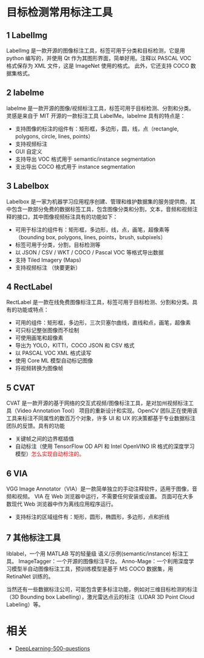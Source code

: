 

# 目标检测常用标注工具

## 1 LabelImg

LabelImg 是一款开源的图像标注工具，标签可用于分类和目标检测，它是用 python 编写的，并使用 Qt 作为其图形界面，简单好用。注释以 PASCAL VOC 格式保存为 XML 文件，这是 ImageNet 使用的格式。 此外，它还支持 COCO 数据集格式。


## 2 labelme

labelme 是一款开源的图像/视频标注工具，标签可用于目标检测、分割和分类。灵感是来自于 MIT 开源的一款标注工具 LabelMe。labelme 具有的特点是：

- 支持图像的标注的组件有：矩形框，多边形，圆，线，点（rectangle, polygons, circle, lines, points）
- 支持视频标注
- GUI 自定义
- 支持导出 VOC 格式用于 semantic/instance segmentation
- 支出导出 COCO 格式用于 instance segmentation

## 3 Labelbox

Labelbox 是一家为机器学习应用程序创建、管理和维护数据集的服务提供商，其中包含一款部分免费的数据标签工具，包含图像分类和分割，文本，音频和视频注释的接口，其中图像视频标注具有的功能如下：

- 可用于标注的组件有：矩形框，多边形，线，点，画笔，超像素等（bounding box, polygons, lines, points，brush, subpixels）
- 标签可用于分类，分割，目标检测等
- 以 JSON / CSV / WKT / COCO / Pascal VOC 等格式导出数据
- 支持 Tiled Imagery (Maps)
- 支持视频标注 （快要更新）

## 4 RectLabel

RectLabel 是一款在线免费图像标注工具，标签可用于目标检测、分割和分类。具有的功能或特点：

- 可用的组件：矩形框，多边形，三次贝塞尔曲线，直线和点，画笔，超像素
- 可只标记整张图像而不绘制
- 可使用画笔和超像素
- 导出为 YOLO，KITTI，COCO JSON 和 CSV 格式
- 以 PASCAL VOC XML 格式读写
- 使用 Core ML 模型自动标记图像
- 将视频转换为图像帧

## 5 CVAT

CVAT 是一款开源的基于网络的交互式视频/图像标注工具，是对加州视频标注工具（Video Annotation Tool） 项目的重新设计和实现。OpenCV 团队正在使用该工具来标注不同属性的数百万个对象，许多 UI 和 UX 的决策都基于专业数据标注团队的反馈。具有的功能

- 关键帧之间的边界框插值
- 自动标注（使用 TensorFlow OD API 和 Intel OpenVINO IR 格式的深度学习模型）<span style="color:red;">怎么实现自动标注的。</span>

## 6 VIA


VGG Image Annotator（VIA）是一款简单独立的手动注释软件，适用于图像，音频和视频。 VIA 在 Web 浏览器中运行，不需要任何安装或设置。 页面可在大多数现代 Web 浏览器中作为离线应用程序运行。

- 支持标注的区域组件有：矩形，圆形，椭圆形，多边形，点和折线

## 7 其他标注工具

liblabel，一个用 MATLAB 写的轻量级 语义/示例(semantic/instance) 标注工具。
ImageTagger：一个开源的图像标注平台。
Anno-Mage：一个利用深度学习模型半自动图像标注工具，预训练模型是基于 MS COCO 数据集，用 RetinaNet 训练的。

当然还有一些数据标注公司，可能包含更多标注功能，例如对三维目标检测的标注（3D Bounding box Labelling），激光雷达点云的标注（LIDAR 3D Point Cloud Labeling）等。




# 相关

- [DeepLearning-500-questions](https://github.com/scutan90/DeepLearning-500-questions)
